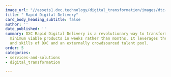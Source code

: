 ```yaml
---
image_url: "//assets1.dxc.technology/digital_transformation/images/dtc-rapid-bw.jpg"
title: " Rapid Digital Delivery"
card_body_heading_subtitle: false
author: ''
date_published: ''
summary: DXC Rapid Digital Delivery is a revolutionary way to transform ideas into
  minimum viable products in weeks rather than months. It leverages the experience
  and skills of DXC and an externally crowdsourced talent pool.
order: 5
categories:
- services-and-solutions
- digital_transformation

---
```

